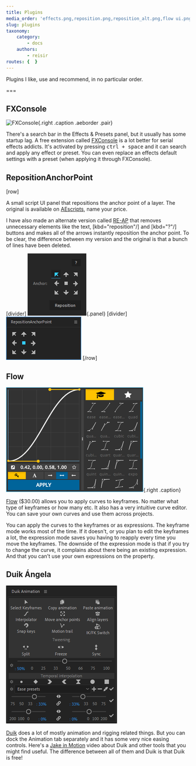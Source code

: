```yaml
---
title: Plugins
media_order: 'effects.png,reposition.png,reposition_alt.png,flow ui.png,duik animation.png'
slug: plugins
taxonomy:
    category:
        - docs
    authors:
        - reisir
routes: {  }
---
```


Plugins I like, use and recommend, in no particular order.

===

## FXConsole

![FXConsole](https://www.videocopilot.net/blog/wp-content/uploads/2018/04/Animation.gif){.right .caption .aeborder .pair}

There's a search bar in the Effects & Presets panel, but it usually has some startup lag. A free extension called [FXConsole](https://www.videocopilot.net/blog/2018/05/fx-console-updated-to-v1-0-3/) is a lot better for serial effects addicts. It's activated by pressing <kbd>ctrl + space</kbd> and it can search and apply any effect or preset. You can even replace an effects default settings with a preset (when applying it through FXConsole).

## RepositionAnchorPoint

[row]

A small script UI panel that repositions the anchor point of a layer. The original is available on [AEscripts](https://aescripts.com/repositionanchorpoint/), name your price. 

I have also made an alternate version called [RE-AP](/reap) that removes unnecessary elements like the text, [kbd="reposition"/] and [kbd="?"/] buttons and makes all of the arrows instantly reposition the anchor point. To be clear, the difference between my version and the original is that a bunch of lines have been deleted. 

[divider]
![original RepositionAnchorPoint](reposition.png){.panel}
[divider]
![RE-AP (my modified version)](reposition_alt.png)
[/row]

## Flow

![Flow](flow%20ui.png){.right .caption}

[Flow](https://aescripts.com/flow/) ($30.00) allows you to apply curves to keyframes. No matter what type of keyframes or how many etc. It also has a very intuitive curve editor. You can save your own curves and use them across projects.

You can apply the curves to the keyframes or as expressions. The keyframe mode works most of the time. If it doesn't, or you plan to edit the keyframes a lot, the expression mode saves you having to reapply every time you move the keyframes. The downside of the expression mode is that if you try to change the curve, it complains about there being an existing expression. And that you can't use your own expressions on the property.

## Duik Ángela

![Duik Animation](duik%20animation.png)

[Duik](https://rxlaboratory.org/tools/duik-angela/) does a lot of mostly animation and rigging related things. But you can dock the Animation tab separately and it has some very nice easing controls. Here's a [Jake in Motion](https://youtu.be/IIBqi3K32c4?t=76) video about Duik and other tools that you might find useful. The difference between all of them and Duik is that Duik is free!

